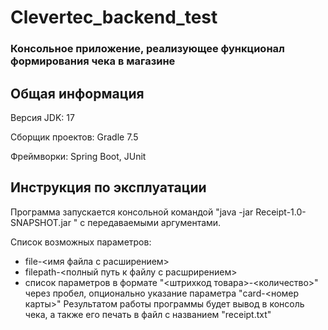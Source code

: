 # Clevertec_backend_test
### Консольное приложение, реализующее функционал формирования чека в магазине
## Общая информация

Версия JDK: 17

Сборщик проектов: Gradle 7.5

Фреймворки: Spring Boot, JUnit

## Инструкция по эксплуатации

Программа запускается консольной командой "java -jar Receipt-1.0-SNAPSHOT.jar " с передаваемыми аргументами.

Список возможных параметров:
- file-<имя файла с расширением>
- filepath-<полный путь к файлу с расшрирением>
- список параметров в формате "<штрихкод товара>-<количество>" через пробел, опционально указание параметра "card-<номер карты>"
Результатом работы программы будет вывод в консоль чека, а также его печать в файл с названием "receipt.txt"

